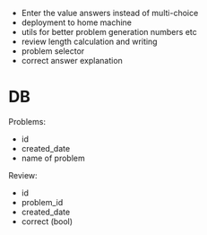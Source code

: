 - Enter the value answers instead of multi-choice 
- deployment to home machine
- utils for better problem generation numbers etc 
- review length calculation and writing 
- problem selector 
- correct answer explanation




# DB 

Problems:
- id 
- created_date 
- name of problem

Review:
- id 
- problem_id 
- created_date
- correct (bool)


